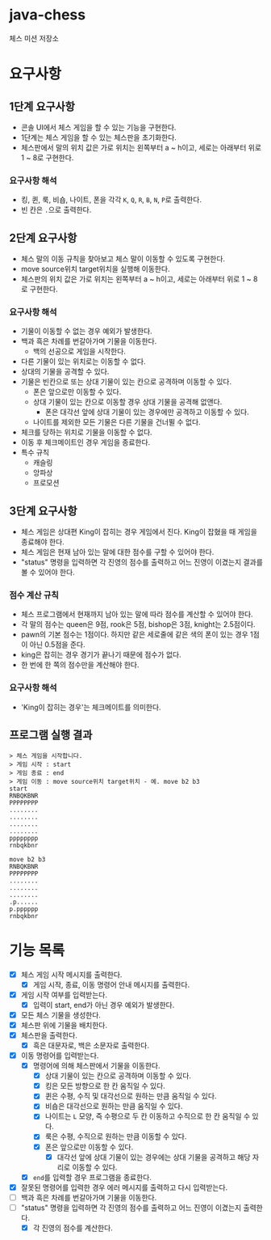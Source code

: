 # java-chess

체스 미션 저장소

# 요구사항

## 1단계 요구사항

- 콘솔 UI에서 체스 게임을 할 수 있는 기능을 구현한다.
- 1단계는 체스 게임을 할 수 있는 체스판을 초기화한다.
- 체스판에서 말의 위치 값은 가로 위치는 왼쪽부터 a ~ h이고, 세로는 아래부터 위로 1 ~ 8로 구현한다.

### 요구사항 해석

- 킹, 퀸, 룩, 비숍, 나이트, 폰을 각각 `K`, `Q`, `R`, `B`, `N`, `P`로 출력한다.
- 빈 칸은 `.`으로 출력한다.

## 2단계 요구사항

- 체스 말의 이동 규칙을 찾아보고 체스 말이 이동할 수 있도록 구현한다.
- move source위치 target위치을 실행해 이동한다.
- 체스판의 위치 값은 가로 위치는 왼쪽부터 a ~ h이고, 세로는 아래부터 위로 1 ~ 8로 구현한다.

### 요구사항 해석

- 기물이 이동할 수 없는 경우 예외가 발생한다. 
- 백과 흑은 차례를 번갈아가며 기물을 이동한다. 
  - 백의 선공으로 게임을 시작한다. 
- 다른 기물이 있는 위치로는 이동할 수 없다. 
- 상대의 기물을 공격할 수 있다. 
- 기물은 빈칸으로 또는 상대 기물이 있는 칸으로 공격하며 이동할 수 있다.
  - 폰은 앞으로만 이동할 수 있다. 
  - 상대 기물이 있는 칸으로 이동할 경우 상대 기물을 공격해 없앤다. 
    - 폰은 대각선 앞에 상대 기물이 있는 경우에만 공격하고 이동할 수 있다. 
  - 나이트를 제외한 모든 기물은 다른 기물을 건너뛸 수 없다. 
- 체크를 당하는 위치로 기물을 이동할 수 없다.
- 이동 후 체크메이트인 경우 게임을 종료한다.  
- 특수 규칙
  - 캐슬링
  - 앙파상
  - 프로모션

## 3단계 요구사항

- 체스 게임은 상대편 King이 잡히는 경우 게임에서 진다. King이 잡혔을 때 게임을 종료해야 한다.
- 체스 게임은 현재 남아 있는 말에 대한 점수를 구할 수 있어야 한다.
- "status" 명령을 입력하면 각 진영의 점수를 출력하고 어느 진영이 이겼는지 결과를 볼 수 있어야 한다.

### 점수 계산 규칙

- 체스 프로그램에서 현재까지 남아 있는 말에 따라 점수를 계산할 수 있어야 한다.
- 각 말의 점수는 queen은 9점, rook은 5점, bishop은 3점, knight는 2.5점이다.
- pawn의 기본 점수는 1점이다. 하지만 같은 세로줄에 같은 색의 폰이 있는 경우 1점이 아닌 0.5점을 준다.
- king은 잡히는 경우 경기가 끝나기 때문에 점수가 없다.
- 한 번에 한 쪽의 점수만을 계산해야 한다.

### 요구사항 해석

- 'King이 잡히는 경우'는 체크메이트를 의미한다. 

## 프로그램 실행 결과

```
> 체스 게임을 시작합니다.
> 게임 시작 : start
> 게임 종료 : end
> 게임 이동 : move source위치 target위치 - 예. move b2 b3
start
RNBQKBNR
PPPPPPPP
........
........
........
........
pppppppp
rnbqkbnr

move b2 b3
RNBQKBNR
PPPPPPPP
........
........
........
.p......
p.pppppp
rnbqkbnr
```

# 기능 목록

- [x] 체스 게임 시작 메시지를 출력한다.
  - [x] 게임 시작, 종료, 이동 명령어 안내 메시지를 출력한다. 
- [x] 게임 시작 여부를 입력받는다.
  - [x] 입력이 start, end가 아닌 경우 예외가 발생한다.
- [x] 모든 체스 기물을 생성한다.
- [x] 체스판 위에 기물을 배치한다.
- [x] 체스판을 출력한다. 
  - [x] 흑은 대문자로, 백은 소문자로 출력한다. 
- [x] 이동 명령어를 입력받는다. 
  - [x] 명령어에 의해 체스판에서 기물을 이동한다.
    - [x] 상대 기물이 있는 칸으로 공격하며 이동할 수 있다.
    - [x] 킹은 모든 방향으로 한 칸 움직일 수 있다. 
    - [x] 퀸은 수평, 수직 및 대각선으로 원하는 만큼 움직일 수 있다.
    - [x] 비숍은 대각선으로 원하는 만큼 움직일 수 있다. 
    - [x] 나이트는 `L` 모양, 즉 수평으로 두 칸 이동하고 수직으로 한 칸 움직일 수 있다.
    - [x] 룩은 수평, 수직으로 원하는 만큼 이동할 수 있다.
    - [x] 폰은 앞으로만 이동할 수 있다. 
      - [x] 대각선 앞에 상대 기물이 있는 경우에는 상대 기물을 공격하고 해당 자리로 이동할 수 있다. 
  - [x] `end`를 입력할 경우 프로그램을 종료한다. 
- [x] 잘못된 명령어를 입력한 경우 에러 메시지를 출력하고 다시 입력받는다.
- [ ] 백과 흑은 차례를 번갈아가며 기물을 이동한다.
- [ ] "status" 명령을 입력하면 각 진영의 점수를 출력하고 어느 진영이 이겼는지 출력한다.
  - [x] 각 진영의 점수를 계산한다.
